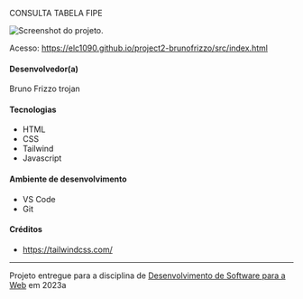 CONSULTA TABELA FIPE

![Screenshot do projeto](https://project1-brunofrizzo.vercel.app/print-projeto.png "Screenshot do projeto").

Acesso: https://elc1090.github.io/project2-brunofrizzo/src/index.html


#### Desenvolvedor(a)
Bruno Frizzo trojan

#### Tecnologias

- HTML
- CSS
- Tailwind
- Javascript

#### Ambiente de desenvolvimento

- VS Code
- Git

#### Créditos

- https://tailwindcss.com/    

---
Projeto entregue para a disciplina de [Desenvolvimento de Software para a Web](http://github.com/andreainfufsm/elc1090-2023a) em 2023a